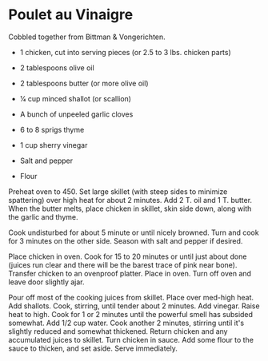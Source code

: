 # Poulet au Vinaigre

Cobbled together from Bittman & Vongerichten.

* 1 chicken, cut into serving pieces (or 2.5 to 3 lbs. chicken parts)

* 2 tablespoons olive oil

* 2 tablespoons butter (or more olive oil)

* 1⁄4 cup minced shallot (or scallion)

* A bunch of unpeeled garlic cloves

* 6 to 8 sprigs thyme

* 1 cup sherry vinegar

* Salt and pepper

* Flour

Preheat oven to 450. Set large skillet (with steep sides to minimize
spattering) over high heat for about 2 minutes. Add 2 T. oil and 1 T. butter.
When the butter melts, place chicken in skillet, skin side down, along with the
garlic and thyme.

Cook undisturbed for about 5 minute or until nicely browned. Turn and cook for
3 minutes on the other side. Season with salt and pepper if desired.

Place chicken in oven. Cook for 15 to 20 minutes or until just about done
(juices run clear and there will be the barest trace of pink near bone).
Transfer chicken to an ovenproof platter. Place in oven. Turn off oven and
leave door slightly ajar.

Pour off most of the cooking juices from skillet. Place over med-high heat. Add
shallots. Cook, stirring, until tender about 2 minutes. Add vinegar. Raise heat
to high. Cook for 1 or 2 minutes until the powerful smell has subsided
somewhat. Add 1/2 cup water. Cook another 2 minutes, stirring until it's
slightly reduced and somewhat thickened. Return chicken and any accumulated
juices to skillet. Turn chicken in sauce. Add some flour to the sauce to
thicken, and set aside. Serve immediately.
